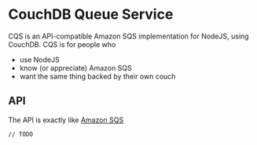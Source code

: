 # CouchDB Queue Service

CQS is an API-compatible Amazon SQS implementation for NodeJS, using CouchDB. CQS is for people who

* use NodeJS
* know (or appreciate) Amazon SQS
* want the same thing backed by their own couch

## API

The API is exactly like [Amazon SQS][sqs_api]

[sqs_api]: http://docs.amazonwebservices.com/AWSSimpleQueueService/latest/APIReference/

    // TODO
